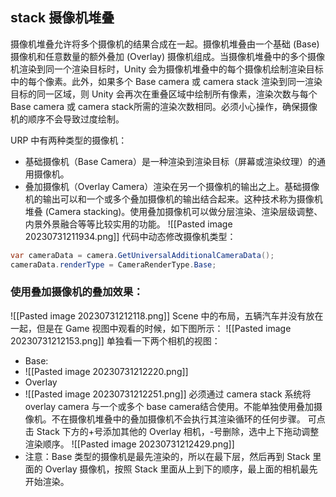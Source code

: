 ## stack 摄像机堆叠
摄像机堆叠允许将多个摄像机的结果合成在一起。摄像机堆叠由一个基础 (Base) 摄像机和任意数量的额外叠加 (Overlay) 摄像机组成。当摄像机堆叠中的多个摄像机渲染到同一个渲染目标时，Unity 会为摄像机堆叠中的每个摄像机绘制渲染目标中的每个像素。此外，如果多个 Base camera 或 camera stack 渲染到同一渲染目标的同一区域，则 Unity 会再次在重叠区域中绘制所有像素，渲染次数与每个 Base camera 或 camera stack所需的渲染次数相同。必须小心操作，确保摄像机的顺序不会导致过度绘制。

URP 中有两种类型的摄像机：
- 基础摄像机（Base Camera）是一种渲染到渲染目标（屏幕或渲染纹理）的通用摄像机。
- 叠加摄像机（Overlay Camera）渲染在另一个摄像机的输出之上。基础摄像机的输出可以和一个或多个叠加摄像机的输出结合起来。这种技术称为摄像机堆叠 (Camera stacking)。使用叠加摄像机可以做分层渲染、渲染层级调整、内景外景融合等等比较实用的功能。
![[Pasted image 20230731211934.png]]
代码中动态修改摄像机类型：
```c#
var cameraData = camera.GetUniversalAdditionalCameraData();
cameraData.renderType = CameraRenderType.Base;
```
### 使用叠加摄像机的叠加效果：
![[Pasted image 20230731212118.png]]
Scene 中的布局，五辆汽车并没有放在一起，但是在 Game 视图中观看的时候，如下图所示：
![[Pasted image 20230731212153.png]]
单独看一下两个相机的视图：
- Base:
- ![[Pasted image 20230731212220.png]]
- Overlay
- ![[Pasted image 20230731212251.png]] 必须通过 camera stack 系统将 overlay camera 与一个或多个 base camera结合使用。不能单独使用叠加摄像机。不在摄像机堆叠中的叠加摄像机不会执行其渲染循环的任何步骤。
可点击 Stack 下方的+号添加其他的 Overlay 相机，-号删除，选中上下拖动调整渲染顺序。
![[Pasted image 20230731212429.png]]
- 注意：Base 类型的摄像机是最先渲染的，所以在最下层，然后再到 Stack 里面的 Overlay 摄像机，按照 Stack 里面从上到下的顺序，最上面的相机最先开始渲染。

